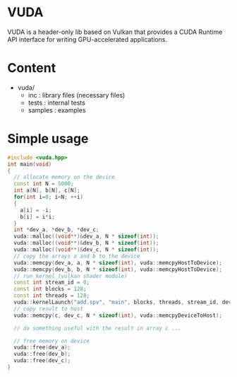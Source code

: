 # VUDA

VUDA is a header-only lib based on Vulkan that provides a CUDA Runtime API interface for writing GPU-accelerated applications.

# Content

* vuda/
  * inc     : library files (necessary files)
  * tests   : internal tests
  * samples : examples

# Simple usage

```c++
#include <vuda.hpp>
int main(void)
{
  // allocate memory on the device
  const int N = 5000;
  int a[N], b[N], c[N];
  for(int i=0; i<N; ++i)
  {
    a[i] = -i;
    b[i] = i*i;
  }
  int *dev_a, *dev_b, *dev_c;
  vuda::malloc((void**)&dev_a, N * sizeof(int));
  vuda::malloc((void**)&dev_b, N * sizeof(int));
  vuda::malloc((void**)&dev_c, N * sizeof(int));
  // copy the arrays a and b to the device
  vuda::memcpy(dev_a, a, N * sizeof(int), vuda::memcpyHostToDevice);
  vuda::memcpy(dev_b, b, N * sizeof(int), vuda::memcpyHostToDevice);
  // run kernel (vulkan shader module)
  const int stream_id = 0;
  const int blocks = 128;
  const int threads = 128;
  vuda::kernelLaunch("add.spv", "main", blocks, threads, stream_id, dev_a, dev_b, dev_c, N);
  // copy result to host
  vuda::memcpy(c, dev_c, N * sizeof(int), vuda::memcpyDeviceToHost);

  // do something useful with the result in array c ...

  // free memory on device
  vuda::free(dev_a);
  vuda::free(dev_b);
  vuda::free(dev_c);
}
```